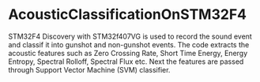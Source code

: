 # AcousticClassificationOnSTM32F4
STM32F4 Discovery with STM32f407VG is used to record the sound event and classif it into gunshot and non-gunshot events. The code extracts the acoustic features such as Zero Crossing Rate, Short Time Energy, Energy Entropy, Spectral Rolloff, Spectral Flux etc. Next the features are passed through Support Vector Machine (SVM) classifier. 
